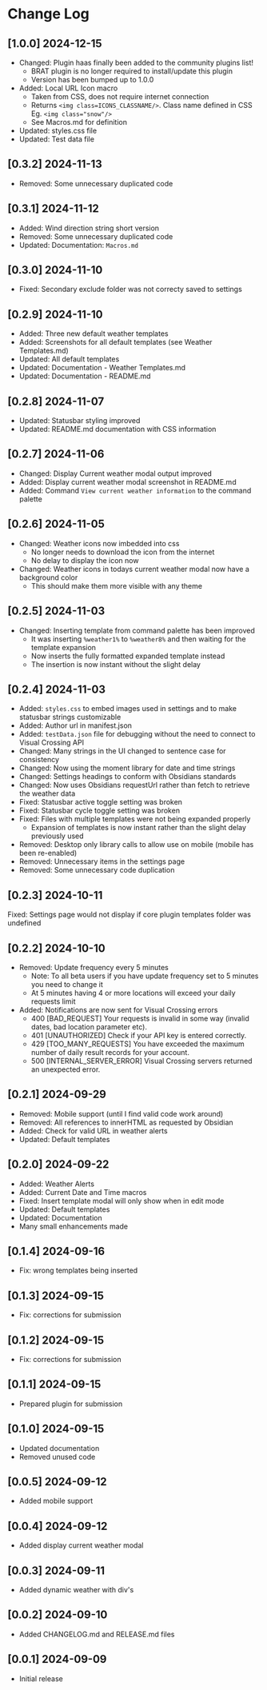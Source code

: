 # Change Log

<!-- ## [v-inc] ${YEAR4}-${MONTHNUMBER}-${DATE} -->

## [1.0.0] 2024-12-15
- Changed: Plugin  haas finally been added to the community plugins list!
  - BRAT plugin is no longer required to install/update this plugin
  - Version has been bumped up to 1.0.0
- Added: Local URL Icon macro
  - Taken from CSS, does not require internet connection
  - Returns `<img class=ICONS_CLASSNAME/>`. Class name defined in CSS Eg. `<img class="snow"/>`
  - See Macros.md for definition
- Updated: styles.css file
- Updated: Test data file

## [0.3.2] 2024-11-13
- Removed: Some unnecessary duplicated code

## [0.3.1] 2024-11-12
- Added: Wind direction string short version
- Removed: Some unnecessary duplicated code
- Updated: Documentation: `Macros.md`

## [0.3.0] 2024-11-10
- Fixed: Secondary exclude folder was not correcty saved to settings

## [0.2.9] 2024-11-10
- Added: Three new default weather templates
- Added: Screenshots for all default templates (see Weather Templates.md)
- Updated: All default templates
- Updated: Documentation - Weather Templates.md
- Updated: Documentation - README.md

## [0.2.8] 2024-11-07
- Updated: Statusbar styling improved
- Updated: README.md documentation with CSS information

## [0.2.7] 2024-11-06
- Changed: Display Current weather modal output improved
- Added: Display current weather modal screenshot in README.md
- Added: Command `View current weather information` to the command palette

## [0.2.6] 2024-11-05
- Changed: Weather icons now imbedded into css
  - No longer needs to download the icon from the internet
  - No delay to display the icon now
- Changed: Weather icons in todays current weather modal now have a background color
  - This should make them more visible with any theme

## [0.2.5] 2024-11-03
- Changed: Inserting template from command palette has been improved
  - It was inserting `%weather1%` to `%weather8%` and then waiting for the template expansion
  - Now inserts the fully formatted expanded template instead
  - The insertion is now instant without the slight delay

## [0.2.4] 2024-11-03
- Added: `styles.css` to embed images used in settings and to make statusbar strings customizable
- Added: Author url in manifest.json
- Added: `testData.json` file for debugging without the need to connect to Visual Crossing API
- Changed: Many strings in the UI changed to sentence case for consistency
- Changed: Now using the moment library for date and time strings
- Changed: Settings headings to conform with Obsidians standards
- Changed: Now uses Obsidians requestUrl rather than fetch to retrieve the weather data
- Fixed: Statusbar active toggle setting was broken
- Fixed: Statusbar cycle toggle setting was broken
- Fixed: Files with multiple templates were not being expanded properly
  - Expansion of templates is now instant rather than the slight delay previously used
- Removed: Desktop only library calls to allow use on mobile (mobile has been re-enabled)
- Removed: Unnecessary items in the settings page
- Removed: Some unnecessary code duplication

## [0.2.3] 2024-10-11
Fixed: Settings page would not display if core plugin templates folder was undefined

## [0.2.2] 2024-10-10
- Removed: Update frequency every 5 minutes
  - Note: To all beta users if you have update frequency set to 5 minutes you need to change it
  - At 5 minutes having 4 or more locations will exceed your daily requests limit
- Added: Notifications are now sent for Visual Crossing errors
  - 400 [BAD_REQUEST] Your requests is invalid in some way (invalid dates, bad location parameter etc).
  - 401 [UNAUTHORIZED] Check if your API key is entered correctly.
  - 429 [TOO_MANY_REQUESTS] You have exceeded the maximum number of daily result records for your account.
  - 500 [INTERNAL_SERVER_ERROR] Visual Crossing servers returned an unexpected error.

## [0.2.1] 2024-09-29
- Removed: Mobile support (until I find valid code work around)
- Removed: All references to innerHTML as requested by Obsidian
- Added: Check for valid URL in weather alerts
- Updated: Default templates

## [0.2.0] 2024-09-22
- Added: Weather Alerts
- Added: Current Date and Time macros
- Fixed: Insert template modal will only show when in edit mode
- Updated: Default templates
- Updated: Documentation
- Many small enhancements made

## [0.1.4] 2024-09-16
- Fix: wrong templates being inserted

## [0.1.3] 2024-09-15
- Fix: corrections for submission

## [0.1.2] 2024-09-15
- Fix: corrections for submission

## [0.1.1] 2024-09-15
- Prepared plugin for submission

## [0.1.0] 2024-09-15
- Updated documentation
- Removed unused code

## [0.0.5] 2024-09-12
- Added mobile support

## [0.0.4] 2024-09-12
- Added display current weather modal

## [0.0.3] 2024-09-11
- Added dynamic weather with div's

## [0.0.2] 2024-09-10
- Added CHANGELOG.md and RELEASE.md files

## [0.0.1] 2024-09-09
- Initial release
